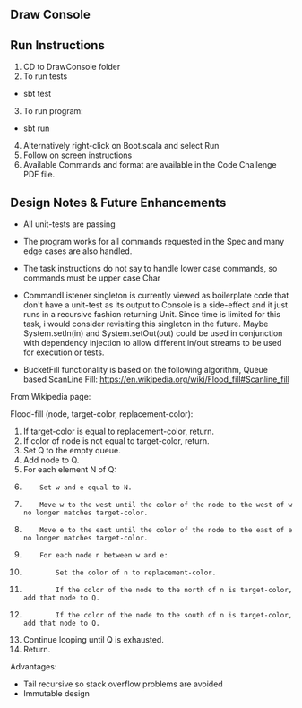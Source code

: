 Draw Console
------------

Run Instructions
----------------
1. CD to DrawConsole folder
2. To run tests
- sbt test
3. To run program:
- sbt run
4. Alternatively right-click on Boot.scala and select Run
5. Follow on screen instructions
6. Available Commands and format are available in the Code Challenge PDF file. 

Design Notes & Future Enhancements
----------------------------------
- All unit-tests are passing

- The program works for all commands requested in the Spec and many edge cases are also handled.

- The task instructions do not say to handle lower case commands, so commands must be upper case Char

- CommandListener singleton is currently viewed as boilerplate code that don't have a unit-test as its output to Console is a side-effect and it just runs in a recursive fashion returning Unit. 
Since time is limited for this task, i would consider revisiting this singleton in the future. 
Maybe System.setIn(in) and System.setOut(out) could be used in conjunction with dependency injection to allow different in/out streams to be used for execution or tests.   

- BucketFill functionality is based on the following algorithm, Queue based ScanLine Fill:
https://en.wikipedia.org/wiki/Flood_fill#Scanline_fill

From Wikipedia page:

Flood-fill (node, target-color, replacement-color):
 1. If target-color is equal to replacement-color, return.
 2. If color of node is not equal to target-color, return.
 3. Set Q to the empty queue.
 4. Add node to Q.
 5. For each element N of Q:
 6.         Set w and e equal to N.
 7.         Move w to the west until the color of the node to the west of w no longer matches target-color.
 8.         Move e to the east until the color of the node to the east of e no longer matches target-color.
 9.         For each node n between w and e:
10.             Set the color of n to replacement-color.
11.             If the color of the node to the north of n is target-color, add that node to Q.
12.             If the color of the node to the south of n is target-color, add that node to Q.
13. Continue looping until Q is exhausted.
14. Return.

Advantages:
- Tail recursive so stack overflow problems are avoided
- Immutable design